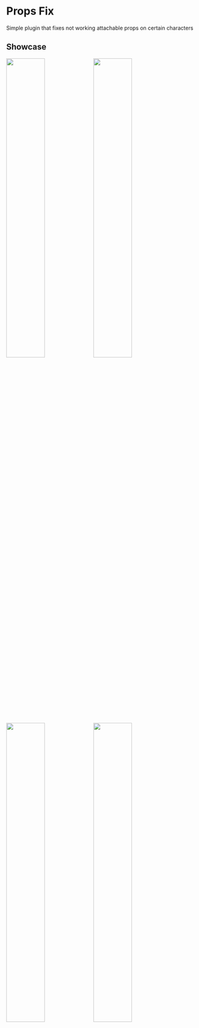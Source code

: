 # Props Fix
Simple plugin that fixes not working attachable props on certain characters

## Showcase
<img src="https://github.com/SDmodding/PropsFix/assets/29150970/40c277ab-b2e6-4619-8e2c-57cde0724ad8" width="45%"></img> <img src="https://github.com/SDmodding/PropsFix/assets/29150970/3f92cbac-6136-4eb0-8361-9a77fcc0a65a" width="45%"></img>
<img src="https://github.com/SDmodding/PropsFix/assets/29150970/86a92227-52ad-4b3f-b2a0-0ba1d9d13404" width="45%"></img> <img src="https://github.com/SDmodding/PropsFix/assets/29150970/040d66bd-f987-4fa5-9d02-ebe89afea1be" width="45%"></img>

